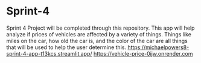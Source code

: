 # Sprint-4
Sprint 4 Project will be completed through this repository. This app will help analyze if prices of vehicles are affected by a variety of things. Things like miles on the car, how old the car is, and the color of the car are all things that will be used to help the user determine this.
https://michaelpowers8-sprint-4-app-t13kcs.streamlit.app/
https://vehicle-price-0ijw.onrender.com
